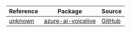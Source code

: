 | Reference | Package | Source |
|---|---|---|
|[unknown](ai-voicelive-readme.md)|[azure-ai-voicelive](https://pypi.org/project/azure-ai-voicelive)|[GitHub](https://github.com/Azure/azure-sdk-for-python/blob/main/sdk/ai/azure-ai-voicelive)|
